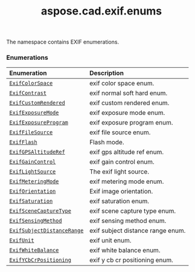 ﻿---
title: aspose.cad.exif.enums
second_title: Aspose.CAD for Python via .NET API References
description: 
type: docs
weight: 10
url: /python-net/aspose.cad.exif.enums/
is_root: false
---

The namespace contains EXIF enumerations.

### Enumerations
| Enumeration | Description |
| :- | :- |
| [`ExifColorSpace`](/cad/python-net/aspose.cad.exif.enums/exifcolorspace) | exif color space enum. |
| [`ExifContrast`](/cad/python-net/aspose.cad.exif.enums/exifcontrast) | exif normal soft hard enum. |
| [`ExifCustomRendered`](/cad/python-net/aspose.cad.exif.enums/exifcustomrendered) | exif custom rendered enum. |
| [`ExifExposureMode`](/cad/python-net/aspose.cad.exif.enums/exifexposuremode) | exif exposure mode enum. |
| [`ExifExposureProgram`](/cad/python-net/aspose.cad.exif.enums/exifexposureprogram) | exif exposure program enum. |
| [`ExifFileSource`](/cad/python-net/aspose.cad.exif.enums/exiffilesource) | exif file source enum. |
| [`ExifFlash`](/cad/python-net/aspose.cad.exif.enums/exifflash) | Flash mode. |
| [`ExifGPSAltitudeRef`](/cad/python-net/aspose.cad.exif.enums/exifgpsaltituderef) | exif gps altitude ref enum. |
| [`ExifGainControl`](/cad/python-net/aspose.cad.exif.enums/exifgaincontrol) | exif gain control enum. |
| [`ExifLightSource`](/cad/python-net/aspose.cad.exif.enums/exiflightsource) | The exif light source. |
| [`ExifMeteringMode`](/cad/python-net/aspose.cad.exif.enums/exifmeteringmode) | exif metering mode enum. |
| [`ExifOrientation`](/cad/python-net/aspose.cad.exif.enums/exiforientation) | Exif image orientation. |
| [`ExifSaturation`](/cad/python-net/aspose.cad.exif.enums/exifsaturation) | exif saturation enum. |
| [`ExifSceneCaptureType`](/cad/python-net/aspose.cad.exif.enums/exifscenecapturetype) | exif scene capture type enum. |
| [`ExifSensingMethod`](/cad/python-net/aspose.cad.exif.enums/exifsensingmethod) | exif sensing method enum. |
| [`ExifSubjectDistanceRange`](/cad/python-net/aspose.cad.exif.enums/exifsubjectdistancerange) | exif subject distance range enum. |
| [`ExifUnit`](/cad/python-net/aspose.cad.exif.enums/exifunit) | exif unit enum. |
| [`ExifWhiteBalance`](/cad/python-net/aspose.cad.exif.enums/exifwhitebalance) | exif white balance enum. |
| [`ExifYCbCrPositioning`](/cad/python-net/aspose.cad.exif.enums/exifycbcrpositioning) | exif y cb cr positioning enum. |


